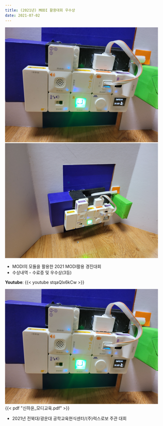 ```yaml
---
title: (2021년) MODI 활용대회 우수상
date: 2021-07-02
---
```




<!--more-->

![MODI 해킹대회 사진](456.jpg)
![MODI 해킹대회 사진](789.jpg)
- MODI의 모듈을 활용한 2021 MODI활용 경진대회
- 수상내역 - 수료증 및 우수상(3등)

**Youtube**:
{{< youtube stqaQlx6kCw >}}

[![PDF 미리보기 이미지](456.jpg)](신하윤_모디교육.pdf)
{{< pdf "신하윤_모디교육.pdf" >}}

- 2021년 전북대/광운대 공학교육현식센터/(주)럭스로보 주관 대회

